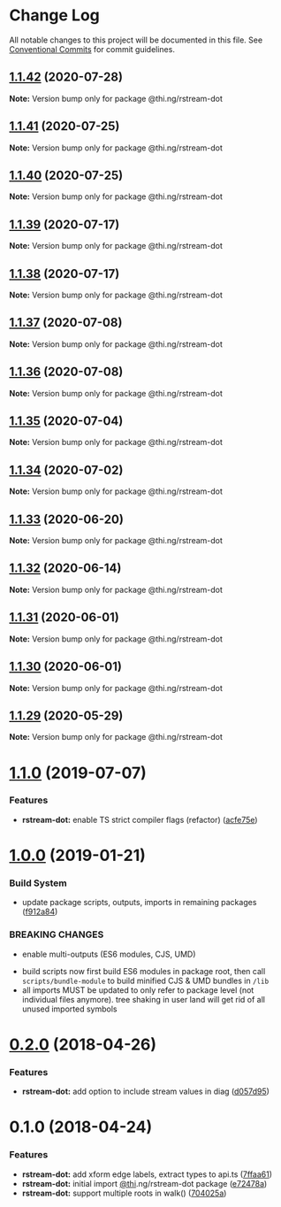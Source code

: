 # Change Log

All notable changes to this project will be documented in this file.
See [Conventional Commits](https://conventionalcommits.org) for commit guidelines.

## [1.1.42](https://github.com/thi-ng/umbrella/compare/@thi.ng/rstream-dot@1.1.41...@thi.ng/rstream-dot@1.1.42) (2020-07-28)

**Note:** Version bump only for package @thi.ng/rstream-dot





## [1.1.41](https://github.com/thi-ng/umbrella/compare/@thi.ng/rstream-dot@1.1.40...@thi.ng/rstream-dot@1.1.41) (2020-07-25)

**Note:** Version bump only for package @thi.ng/rstream-dot





## [1.1.40](https://github.com/thi-ng/umbrella/compare/@thi.ng/rstream-dot@1.1.39...@thi.ng/rstream-dot@1.1.40) (2020-07-25)

**Note:** Version bump only for package @thi.ng/rstream-dot





## [1.1.39](https://github.com/thi-ng/umbrella/compare/@thi.ng/rstream-dot@1.1.38...@thi.ng/rstream-dot@1.1.39) (2020-07-17)

**Note:** Version bump only for package @thi.ng/rstream-dot





## [1.1.38](https://github.com/thi-ng/umbrella/compare/@thi.ng/rstream-dot@1.1.37...@thi.ng/rstream-dot@1.1.38) (2020-07-17)

**Note:** Version bump only for package @thi.ng/rstream-dot





## [1.1.37](https://github.com/thi-ng/umbrella/compare/@thi.ng/rstream-dot@1.1.36...@thi.ng/rstream-dot@1.1.37) (2020-07-08)

**Note:** Version bump only for package @thi.ng/rstream-dot





## [1.1.36](https://github.com/thi-ng/umbrella/compare/@thi.ng/rstream-dot@1.1.35...@thi.ng/rstream-dot@1.1.36) (2020-07-08)

**Note:** Version bump only for package @thi.ng/rstream-dot





## [1.1.35](https://github.com/thi-ng/umbrella/compare/@thi.ng/rstream-dot@1.1.34...@thi.ng/rstream-dot@1.1.35) (2020-07-04)

**Note:** Version bump only for package @thi.ng/rstream-dot





## [1.1.34](https://github.com/thi-ng/umbrella/compare/@thi.ng/rstream-dot@1.1.33...@thi.ng/rstream-dot@1.1.34) (2020-07-02)

**Note:** Version bump only for package @thi.ng/rstream-dot





## [1.1.33](https://github.com/thi-ng/umbrella/compare/@thi.ng/rstream-dot@1.1.32...@thi.ng/rstream-dot@1.1.33) (2020-06-20)

**Note:** Version bump only for package @thi.ng/rstream-dot





## [1.1.32](https://github.com/thi-ng/umbrella/compare/@thi.ng/rstream-dot@1.1.31...@thi.ng/rstream-dot@1.1.32) (2020-06-14)

**Note:** Version bump only for package @thi.ng/rstream-dot





## [1.1.31](https://github.com/thi-ng/umbrella/compare/@thi.ng/rstream-dot@1.1.30...@thi.ng/rstream-dot@1.1.31) (2020-06-01)

**Note:** Version bump only for package @thi.ng/rstream-dot





## [1.1.30](https://github.com/thi-ng/umbrella/compare/@thi.ng/rstream-dot@1.1.29...@thi.ng/rstream-dot@1.1.30) (2020-06-01)

**Note:** Version bump only for package @thi.ng/rstream-dot





## [1.1.29](https://github.com/thi-ng/umbrella/compare/@thi.ng/rstream-dot@1.1.28...@thi.ng/rstream-dot@1.1.29) (2020-05-29)

**Note:** Version bump only for package @thi.ng/rstream-dot





# [1.1.0](https://github.com/thi-ng/umbrella/compare/@thi.ng/rstream-dot@1.0.26...@thi.ng/rstream-dot@1.1.0) (2019-07-07)

### Features

* **rstream-dot:** enable TS strict compiler flags (refactor) ([acfe75e](https://github.com/thi-ng/umbrella/commit/acfe75e))

# [1.0.0](https://github.com/thi-ng/umbrella/compare/@thi.ng/rstream-dot@0.2.64...@thi.ng/rstream-dot@1.0.0) (2019-01-21)

### Build System

* update package scripts, outputs, imports in remaining packages ([f912a84](https://github.com/thi-ng/umbrella/commit/f912a84))

### BREAKING CHANGES

* enable multi-outputs (ES6 modules, CJS, UMD)

- build scripts now first build ES6 modules in package root, then call
  `scripts/bundle-module` to build minified CJS & UMD bundles in `/lib`
- all imports MUST be updated to only refer to package level
  (not individual files anymore). tree shaking in user land will get rid of
  all unused imported symbols

<a name="0.2.0"></a>
# [0.2.0](https://github.com/thi-ng/umbrella/compare/@thi.ng/rstream-dot@0.1.2...@thi.ng/rstream-dot@0.2.0) (2018-04-26)

### Features

* **rstream-dot:** add option to include stream values in diag ([d057d95](https://github.com/thi-ng/umbrella/commit/d057d95))

<a name="0.1.0"></a>
# 0.1.0 (2018-04-24)

### Features

* **rstream-dot:** add xform edge labels, extract types to api.ts ([7ffaa61](https://github.com/thi-ng/umbrella/commit/7ffaa61))
* **rstream-dot:** initial import [@thi](https://github.com/thi).ng/rstream-dot package ([e72478a](https://github.com/thi-ng/umbrella/commit/e72478a))
* **rstream-dot:** support multiple roots in walk() ([704025a](https://github.com/thi-ng/umbrella/commit/704025a))
